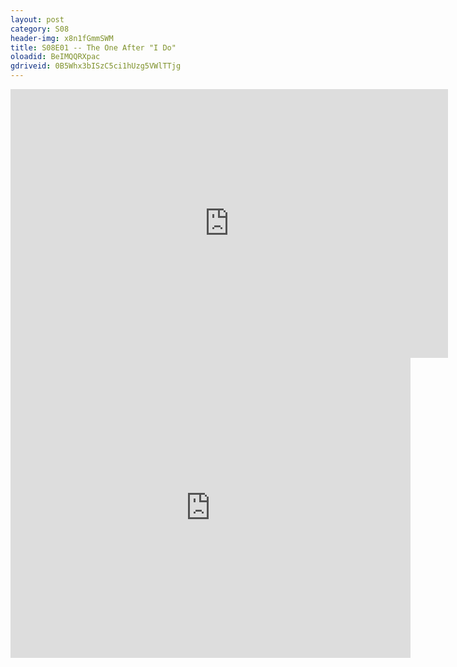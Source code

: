 ```yaml
---
layout: post 
category: S08 
header-img: x8n1fGmmSWM 
title: S08E01 -- The One After "I Do" 
oloadid: BeIMQQRXpac 
gdriveid: 0B5Whx3bISzC5ci1hUzg5VWlTTjg 
--- 
```

<!--more--> 
<iframe src='https://openload.co/embed/BeIMQQRXpac/' width='700' height='430' frameborder='0' scrolling='no' allowfullscreen='allowfullscreen'></iframe> 
<iframe src='https://drive.google.com/file/d/0B5Whx3bISzC5ci1hUzg5VWlTTjg/preview' width='640' height='480' frameborder='0' scrolling='no' allowfullscreen='allowfullscreen'></iframe> 